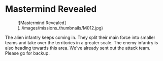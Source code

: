 # Mastermind Revealed

<figure markdown>
![Mastermind Revealed](../images/missions_thumbnails/M012.jpg)
</figure>

The alien infantry keeps coming in. They split their main force into smaller teams and take over the territories in a greater scale.
The enemy infantry is also heading towards this area. We've already sent out the attack team. Please go for backup.
